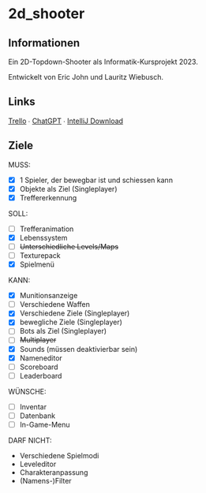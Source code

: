 # 2d_shooter

## Informationen

Ein 2D-Topdown-Shooter als Informatik-Kursprojekt 2023.

Entwickelt von Eric John und Lauritz Wiebusch.

## Links

[Trello](https://trello.com/b/0ARfpsB2/2d-shooter) ∙ [ChatGPT](https://chat.openai.com) ∙ [IntelliJ Download](https://download.jetbrains.com/idea/ideaIC-2023.1.exe)

## Ziele

MUSS:

- [x] 1 Spieler, der bewegbar ist und schiessen kann
- [x] Objekte als Ziel (Singleplayer)
- [x] Treffererkennung

SOLL:

- [ ] Trefferanimation
- [x] Lebenssystem
- [ ] ~~Unterschiedliche Levels/Maps~~
- [ ] Texturepack
- [x] Spielmenü

KANN:

- [x] Munitionsanzeige
- [ ] Verschiedene Waffen 
- [x] Verschiedene Ziele (Singleplayer)
- [x] bewegliche Ziele (Singleplayer)
- [ ] Bots als Ziel (Singleplayer)
- [ ] ~~Multiplayer~~
- [x] Sounds (müssen deaktivierbar sein)
- [x] Nameneditor
- [ ] Scoreboard
- [ ] Leaderboard

WÜNSCHE:

- [ ] Inventar
- [ ] Datenbank
- [ ] In-Game-Menu

DARF NICHT:

- Verschiedene Spielmodi
- Leveleditor
- Charakteranpassung
- (Namens-)Filter
